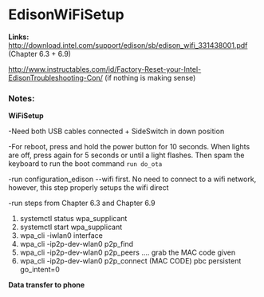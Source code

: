 # EdisonWiFiSetup #

**Links:** http://download.intel.com/support/edison/sb/edison_wifi_331438001.pdf (Chapter 6.3 + 6.9)

http://www.instructables.com/id/Factory-Reset-your-Intel-EdisonTroubleshooting-Con/ (if nothing is making sense)

### Notes: ###

**WiFiSetup**

-Need both USB cables connected + SideSwitch in down position

-For reboot, press and hold the power button for 10 seconds. When lights are off, press again for 5 seconds or until a light flashes.
Then spam the keyboard to run the boot command `run do_ota`

-run configuration_edison --wifi first. No need to connect to a wifi network, however, this step properly setups the wifi direct

-run steps from Chapter 6.3 and Chapter 6.9
1. systemctl status wpa_supplicant
1. systemctl start wpa_supplicant
1. wpa_cli -iwlan0 interface
1. wpa_cli -ip2p-dev-wlan0 p2p_find
1. wpa_cli -ip2p-dev-wlan0 p2p_peers .... grab the MAC code given
1. wpa_cli -ip2p-dev-wlan0 p2p_connect (MAC CODE) pbc persistent go_intent=0

**Data transfer to phone**
